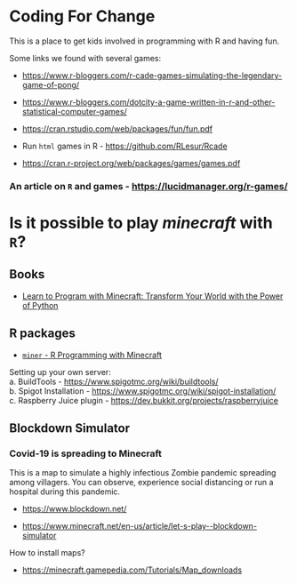 # Coding For Change
This is a place to get kids involved in programming with R and having fun.



Some links we found with several games:

* https://www.r-bloggers.com/r-cade-games-simulating-the-legendary-game-of-pong/

* https://www.r-bloggers.com/dotcity-a-game-written-in-r-and-other-statistical-computer-games/

* https://cran.rstudio.com/web/packages/fun/fun.pdf

* Run `html` games in R - https://github.com/RLesur/Rcade 

* https://cran.r-project.org/web/packages/games/games.pdf


### An article on `R` and games - https://lucidmanager.org/r-games/




# Is it possible to play *minecraft* with `R`?


## Books

* [Learn to Program with Minecraft: Transform Your World with the Power of Python](https://nostarch.com/programwithminecraft)

## R packages 

* [`miner` - R Programming with Minecraft](https://ropenscilabs.github.io/miner_book/index.html)  

Setting up your own server:  
a. BuildTools - https://www.spigotmc.org/wiki/buildtools/  
b. Spigot Installation - https://www.spigotmc.org/wiki/spigot-installation/  
c. Raspberry Juice plugin - https://dev.bukkit.org/projects/raspberryjuice

## Blockdown Simulator
### Covid-19 is spreading to Minecraft
This is a map to simulate a highly infectious Zombie pandemic spreading among villagers. You can observe, experience social distancing or run a hospital during this pandemic.

* https://www.blockdown.net/

* https://www.minecraft.net/en-us/article/let-s-play--blockdown-simulator


How to install maps?  

* https://minecraft.gamepedia.com/Tutorials/Map_downloads

